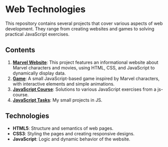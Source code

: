 # Web Technologies

This repository contains several projects that cover various aspects of web development. They range from creating websites and games to solving practical JavaScript exercises.

## Contents

1. [**Marvel Website**](https://github.com/TemaBlag/Web/tree/main/marvel_site): This project features an informational website about Marvel characters and movies, using HTML, CSS, and JavaScript to dynamically display data.
2. [**Game**](https://github.com/TemaBlag/Web/tree/main/game): A small JavaScript-based game inspired by Marvel characters, with interactive elements and simple animations.
3. [**JavaScript Course**](https://github.com/TemaBlag/Web/tree/main/js_course): Solutions to various JavaScript exercises from a js-course.
4. [**JavaScript Tasks**](https://github.com/TemaBlag/Web/tree/main/js_tasks): My small projects in JS.

## Technologies

- **HTML5**: Structure and semantics of web pages.
- **CSS3**: Styling the pages and creating responsive designs.
- **JavaScript**: Logic and dynamic behavior of the website.
